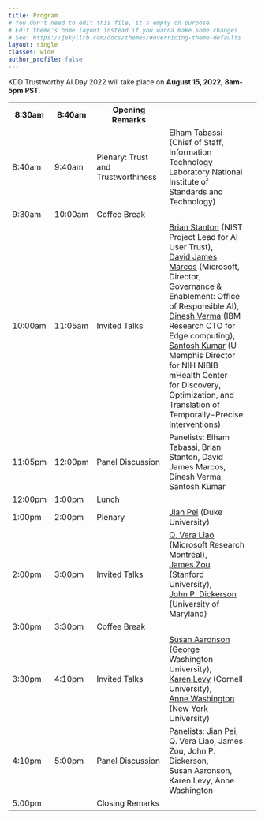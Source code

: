 ```yaml
---
title: Program
# You don't need to edit this file, it's empty on purpose.
# Edit theme's home layout instead if you wanna make some changes
# See: https://jekyllrb.com/docs/themes/#overriding-theme-defaults
layout: single
classes: wide
author_profile: false
---
```

KDD Trustworthy AI Day 2022 will take place on **August 15, 2022, 8am-5pm PST**. 

<table class="tg">
<tbody>
  <tr>
    <th class="tg-feht">8:30am</th>
    <th class="tg-feht">8:40am</th>
    <th class="tg-feht">Opening Remarks</th>
    <th class="tg-feht"></th>
  </tr>
  <tr>
    <td class="tg-73oq">8:40am</td>
    <td class="tg-73oq">9:40am</td>
    <td class="tg-73oq">Plenary: Trust and Trustworthiness</td>
    <td class="tg-73oq"><a href="https://www.nist.gov/people/elham-tabassi">Elham Tabassi</a> (Chief of Staff, Information Technology Laboratory National Institute of Standards and Technology)</td>
  </tr>
  <tr>
    <td class="tg-65px">9:30am</td>
    <td class="tg-65px">10:00am</td>
    <td class="tg-65px">Coffee Break</td>
    <td class="tg-65px"></td>
  </tr>
  <tr>
    <td class="tg-73oq">10:00am</td>
    <td class="tg-73oq">11:05am</td>
    <td class="tg-73oq">Invited Talks</td>
    <td class="tg-73oq"><a href="https://www.nist.gov/people/brian-stanton">Brian Stanton</a> (NIST Project Lead for AI User Trust), <br> <a href="https://www.linkedin.com/in/davidjamesmarcos/">David James Marcos</a> (Microsoft, Director, Governance & Enablement: Office of Responsible AI), <br> <a href="https://researcher.watson.ibm.com/researcher/view.php?person=us-dverma">Dinesh Verma</a> (IBM Research CTO for Edge computing), <br> <a href="https://www.cs.memphis.edu/~santosh/">Santosh Kumar</a> (U Memphis Director for NIH NIBIB mHealth Center <br>for Discovery, Optimization, and Translation of Temporally-Precise Interventions)</td>
    <td class="tg-73oq"></td>
  </tr>
  <tr>
    <td class="tg-vwhn">11:05pm</td>
    <td class="tg-vwhn">12:00pm</td>
    <td class="tg-vwhn">Panel Discussion</td>
    <td class="tg-vwhn">Panelists: Elham Tabassi, Brian Stanton, David James Marcos, Dinesh Verma, Santosh Kumar</td>
  </tr>
  <tr>
    <td class="tg-65px">12:00pm</td>
    <td class="tg-65px">1:00pm</td>
    <td class="tg-65px">Lunch</td>
    <td class="tg-65px"></td>
  </tr>
  <tr>
    <td class="tg-73oq">1:00pm</td>
    <td class="tg-73oq">2:00pm</td>
    <td class="tg-73oq">Plenary</td>
    <td class="tg-73oq"><a href="https://sites.google.com/view/jpei/jian-peis-homepage">Jian Pei</a> (Duke University)</td>
  </tr>
  <tr>
    <td class="tg-73oq">2:00pm</td>
    <td class="tg-73oq">3:00pm</td>
    <td class="tg-73oq">Invited Talks</td>
    <td class="tg-73oq"><a href="http://qveraliao.com/">Q. Vera Liao</a> (Microsoft Research Montréal), <br> <a href="https://www.james-zou.com/">James Zou</a> (Stanford University), <br> <a href="http://jpdickerson.com/">John P. Dickerson</a> (University of Maryland)</td>
  </tr>
  <tr>
    <td class="tg-65px">3:00pm</td>
    <td class="tg-65px">3:30pm</td>
    <td class="tg-65px">Coffee Break</td>
    <td class="tg-65px"></td>
  </tr>
  <tr>
    <td class="tg-73oq">3:30pm</td>
    <td class="tg-73oq">4:10pm</td>
    <td class="tg-73oq">Invited Talks</td>
    <td class="tg-73oq"><a href="https://iddp.gwu.edu/susan-ariel-aaronson">Susan Aaronson</a> (George Washington University), <br> <a href="https://www.karen-levy.net/">Karen Levy</a> (Cornell University), <br> <a href="https://annewashington.com/">Anne Washington</a> (New York University)</td>
  </tr>
  <tr>
    <td class="tg-vwhn">4:10pm</td>
    <td class="tg-vwhn">5:00pm</td>
    <td class="tg-vwhn">Panel Discussion</td>
    <td class="tg-vwhn">Panelists: Jian Pei, Q. Vera Liao, James Zou, John P. Dickerson, <br>Susan Aaronson, Karen Levy, Anne Washington</td>
  </tr>
  <tr>
    <td class="tg-feht">5:00pm</td>
    <td class="tg-feht"></td>
    <td class="tg-feht">Closing Remarks</td>
    <td class="tg-feht"></td>
  </tr>
</tbody>
</table>